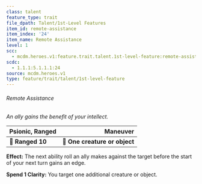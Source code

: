 ```yaml
---
class: talent
feature_type: trait
file_dpath: Talent/1st-Level Features
item_id: remote-assistance
item_index: '24'
item_name: Remote Assistance
level: 1
scc:
  - mcdm.heroes.v1:feature.trait.talent.1st-level-feature:remote-assistance
scdc:
  - 1.1.1:5.1.1.1:24
source: mcdm.heroes.v1
type: feature/trait/talent/1st-level-feature
---
```


###### Remote Assistance

*An ally gains the benefit of your intellect.*

| **Psionic, Ranged** |                  **Maneuver** |
| ------------------- | ----------------------------: |
| **📏 Ranged 10**    | **🎯 One creature or object** |

**Effect:** The next ability roll an ally makes against the target before the start of your next turn gains an edge.

**Spend 1 Clarity:** You target one additional creature or object.
